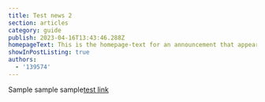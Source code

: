 ```yaml
---
title: Test news 2
section: articles
category: guide
publish: 2023-04-16T13:43:46.288Z
homepageText: This is the homepage-text for an announcement that appears on the homepage.
showInPostListing: true
authors:
  - '139574'
---
```


Sample sample sample[test link](https://woah.com)
